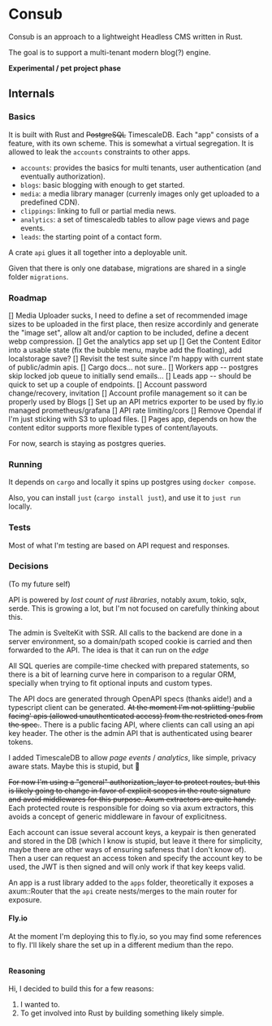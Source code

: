 # Consub 

Consub is an approach to a lightweight Headless CMS written in Rust.

The goal is to support a multi-tenant modern blog(?) engine.

**Experimental / pet project phase**

## Internals

### Basics

It is built with Rust and ~~PostgreSQL~~ TimescaleDB. Each "app" consists of a feature, with its own scheme. This is somewhat a virtual segregation. It is allowed to leak the `accounts` constraints to other apps.

- `accounts`: provides the basics for multi tenants, user authentication (and eventually authorization).
- `blogs`: basic blogging with enough to get started.
- `media`: a media library manager (currenly images only get uploaded to a predefined CDN).
- `clippings`: linking to full or partial media news.
- `analytics`: a set of timescaledb tables to allow page views and page events.
- `leads`: the starting point of a contact form.

A crate `api` glues it all together into a deployable unit.

Given that there is only one database, migrations are shared in a single folder `migrations`.

### Roadmap

[] Media Uploader sucks, I need to define a set of recommended image sizes to be uploaded in the first place, then resize accordinly and generate the "image set", allow alt and/or caption to be included, define a decent webp compression.
[] Get the analytics app set up
[] Get the Content Editor into a usable state (fix the bubble menu, maybe add the floating), add localstorage save?
[] Revisit the test suite since I'm happy with current state of public/admin apis.
[] Cargo docs... not sure..
[] Workers app -- postgres skip locked job queue to initially send emails...
[] Leads app -- should be quick to set up a couple of endpoints.
[] Account password change/recovery, invitation
[] Account profile management so it can be properly used by Blogs
[] Set up an API metrics exporter to be used by fly.io managed prometheus/grafana
[] API rate limiting/cors
[] Remove Opendal if I'm just sticking with S3 to upload files.
[] Pages app, depends on how the content editor supports more flexible types of content/layouts.

For now, search is staying as postgres queries. 

### Running

It depends on `cargo` and locally it spins up postgres using `docker compose`. 

Also, you can install `just` (`cargo install just`), and use it to `just run` locally.

### Tests

Most of what I'm testing are based on API request and responses.

### Decisions

(To my future self)

API is powered by *lost count of rust libraries*, notably axum, tokio, sqlx, serde. This is growing a lot, but I'm not focused on carefully thinking about this.

The admin is SvelteKit with SSR. All calls to the backend are done in a server environment, so a domain/path scoped cookie is carried and then forwarded to the API. The idea is that it can run on the *edge*

All SQL queries are compile-time checked with prepared statements, so there is a bit of learning curve here in comparison to a regular ORM, specially when trying to fit optional inputs and custom types.

The API docs are generated through OpenAPI specs (thanks aide!) and a typescript client can be generated. ~~At the moment I'm not splitting 'public facing' apis (allowed unauthenticated access) from the restricted ones from the spec.~~. There is a public facing API, where clients can call using an api key header. The other is the admin API that is authenticated using bearer tokens. 

I added TimescaleDB to allow *page events* / *analytics*, like simple, privacy aware stats. Maybe this is stupid, but :shrug:  

~~For now I'm using a "general" authorization_layer to protect routes, but this is likely going to change in favor of explicit scopes in the route signature and avoid middlewares for this purpose. Axum extractors are quite handy.~~
Each protected route is responsible for doing so via axum extractors, this avoids a concept of generic middleware in favour of explicitness.

Each account can issue several account keys, a keypair is then generated and stored in the DB (which I know is stupid, but leave it there for simplicity, maybe there are other ways of ensuring safeness that I don't know of). Then a user can request an access token and specify the account key to be used, the JWT is then signed and will only work if that key keeps valid. 

An app is a rust library added to the `apps` folder, theoretically it exposes a axum::Router that the `api` create nests/merges to the main router for exposure.

#### Fly.io

At the moment I'm deploying this to fly.io, so you may find some references to fly. I'll likely share the set up in a different medium than the repo. 

```mermaid

```

#### Reasoning

Hi, I decided to build this for a few reasons:

1) I wanted to.
2) To get involved into Rust by building something likely simple.